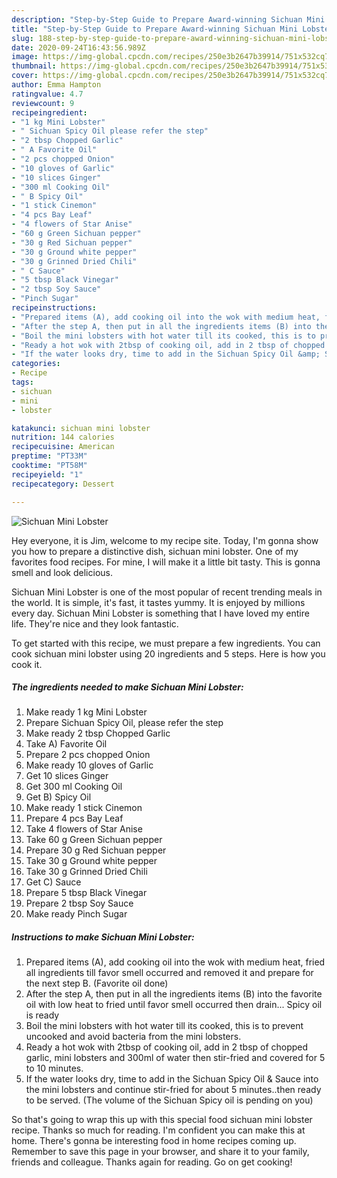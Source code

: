 ```yaml
---
description: "Step-by-Step Guide to Prepare Award-winning Sichuan Mini Lobster"
title: "Step-by-Step Guide to Prepare Award-winning Sichuan Mini Lobster"
slug: 188-step-by-step-guide-to-prepare-award-winning-sichuan-mini-lobster
date: 2020-09-24T16:43:56.989Z
image: https://img-global.cpcdn.com/recipes/250e3b2647b39914/751x532cq70/sichuan-mini-lobster-recipe-main-photo.jpg
thumbnail: https://img-global.cpcdn.com/recipes/250e3b2647b39914/751x532cq70/sichuan-mini-lobster-recipe-main-photo.jpg
cover: https://img-global.cpcdn.com/recipes/250e3b2647b39914/751x532cq70/sichuan-mini-lobster-recipe-main-photo.jpg
author: Emma Hampton
ratingvalue: 4.7
reviewcount: 9
recipeingredient:
- "1 kg Mini Lobster"
- " Sichuan Spicy Oil please refer the step"
- "2 tbsp Chopped Garlic"
- " A Favorite Oil"
- "2 pcs chopped Onion"
- "10 gloves of Garlic"
- "10 slices Ginger"
- "300 ml Cooking Oil"
- " B Spicy Oil"
- "1 stick Cinemon"
- "4 pcs Bay Leaf"
- "4 flowers of Star Anise"
- "60 g Green Sichuan pepper"
- "30 g Red Sichuan pepper"
- "30 g Ground white pepper"
- "30 g Grinned Dried Chili"
- " C Sauce"
- "5 tbsp Black Vinegar"
- "2 tbsp Soy Sauce"
- "Pinch Sugar"
recipeinstructions:
- "Prepared items (A), add cooking oil into the wok with medium heat, fried all ingredients till favor smell occurred and removed it and prepare for the next step B. (Favorite oil done)"
- "After the step A, then put in all the ingredients items (B) into the favorite oil with low heat to fried until favor smell occurred then drain... Spicy oil is ready"
- "Boil the mini lobsters with hot water till its cooked, this is to prevent uncooked and avoid bacteria from the mini lobsters."
- "Ready a hot wok with 2tbsp of cooking oil, add in 2 tbsp of chopped garlic, mini lobsters and 300ml of water then stir-fried and covered for 5 to 10 minutes."
- "If the water looks dry, time to add in the Sichuan Spicy Oil &amp; Sauce into the mini lobsters and continue stir-fried for about 5 minutes..then ready to be served. (The volume of the Sichuan Spicy oil is pending on you)"
categories:
- Recipe
tags:
- sichuan
- mini
- lobster

katakunci: sichuan mini lobster 
nutrition: 144 calories
recipecuisine: American
preptime: "PT33M"
cooktime: "PT58M"
recipeyield: "1"
recipecategory: Dessert

---
```



![Sichuan Mini Lobster](https://img-global.cpcdn.com/recipes/250e3b2647b39914/751x532cq70/sichuan-mini-lobster-recipe-main-photo.jpg)

Hey everyone, it is Jim, welcome to my recipe site. Today, I'm gonna show you how to prepare a distinctive dish, sichuan mini lobster. One of my favorites food recipes. For mine, I will make it a little bit tasty. This is gonna smell and look delicious.



Sichuan Mini Lobster is one of the most popular of recent trending meals in the world. It is simple, it's fast, it tastes yummy. It is enjoyed by millions every day. Sichuan Mini Lobster is something that I have loved my entire life. They're nice and they look fantastic.


To get started with this recipe, we must prepare a few ingredients. You can cook sichuan mini lobster using 20 ingredients and 5 steps. Here is how you cook it.

<!--inarticleads1-->

##### The ingredients needed to make Sichuan Mini Lobster:

1. Make ready 1 kg Mini Lobster
1. Prepare  Sichuan Spicy Oil, please refer the step
1. Make ready 2 tbsp Chopped Garlic
1. Take  A) Favorite Oil
1. Prepare 2 pcs chopped Onion
1. Make ready 10 gloves of Garlic
1. Get 10 slices Ginger
1. Get 300 ml Cooking Oil
1. Get  B) Spicy Oil
1. Make ready 1 stick Cinemon
1. Prepare 4 pcs Bay Leaf
1. Take 4 flowers of Star Anise
1. Take 60 g Green Sichuan pepper
1. Prepare 30 g Red Sichuan pepper
1. Take 30 g Ground white pepper
1. Take 30 g Grinned Dried Chili
1. Get  C) Sauce
1. Prepare 5 tbsp Black Vinegar
1. Prepare 2 tbsp Soy Sauce
1. Make ready Pinch Sugar




<!--inarticleads2-->

##### Instructions to make Sichuan Mini Lobster:

1. Prepared items (A), add cooking oil into the wok with medium heat, fried all ingredients till favor smell occurred and removed it and prepare for the next step B. (Favorite oil done)
1. After the step A, then put in all the ingredients items (B) into the favorite oil with low heat to fried until favor smell occurred then drain... Spicy oil is ready
1. Boil the mini lobsters with hot water till its cooked, this is to prevent uncooked and avoid bacteria from the mini lobsters.
1. Ready a hot wok with 2tbsp of cooking oil, add in 2 tbsp of chopped garlic, mini lobsters and 300ml of water then stir-fried and covered for 5 to 10 minutes.
1. If the water looks dry, time to add in the Sichuan Spicy Oil &amp; Sauce into the mini lobsters and continue stir-fried for about 5 minutes..then ready to be served. (The volume of the Sichuan Spicy oil is pending on you)




So that's going to wrap this up with this special food sichuan mini lobster recipe. Thanks so much for reading. I'm confident you can make this at home. There's gonna be interesting food in home recipes coming up. Remember to save this page in your browser, and share it to your family, friends and colleague. Thanks again for reading. Go on get cooking!
